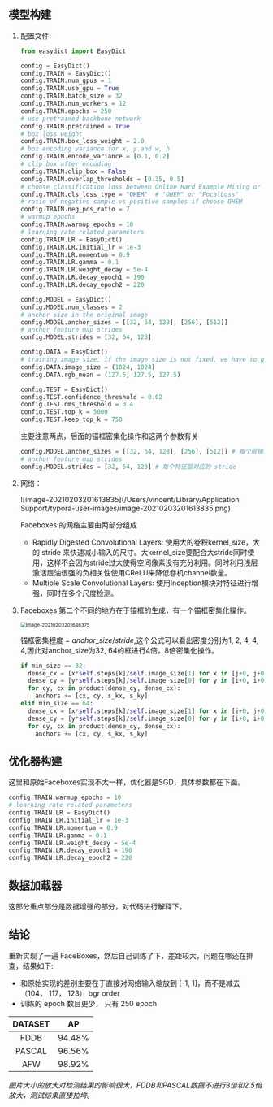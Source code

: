 

## 模型构建

1. 配置文件:

   ```python
   from easydict import EasyDict
   
   config = EasyDict()
   config.TRAIN = EasyDict()
   config.TRAIN.num_gpus = 1
   config.TRAIN.use_gpu = True
   config.TRAIN.batch_size = 32
   config.TRAIN.num_workers = 12
   config.TRAIN.epochs = 250
   # use pretrained backbone network
   config.TRAIN.pretrained = True
   # box loss weight
   config.TRAIN.box_loss_weight = 2.0
   # box encoding variance for x, y and w, h
   config.TRAIN.encode_variance = [0.1, 0.2]
   # clip box after encoding
   config.TRAIN.clip_box = False
   config.TRAIN.overlap_thresholds = [0.35, 0.5]
   # choose classification loss between Online Hard Example Mining or Focal Loss
   config.TRAIN.cls_loss_type = "OHEM"  # "OHEM" or "FocalLoss"
   # ratio of negative sample vs positive samples if choose OHEM
   config.TRAIN.neg_pos_ratio = 7
   # warmup epochs
   config.TRAIN.warmup_epochs = 10
   # learning rate related parameters
   config.TRAIN.LR = EasyDict()
   config.TRAIN.LR.initial_lr = 1e-3
   config.TRAIN.LR.momentum = 0.9
   config.TRAIN.LR.gamma = 0.1
   config.TRAIN.LR.weight_decay = 5e-4
   config.TRAIN.LR.decay_epoch1 = 190
   config.TRAIN.LR.decay_epoch2 = 220
   
   config.MODEL = EasyDict()
   config.MODEL.num_classes = 2
   # anchor size in the original image
   config.MODEL.anchor_sizes = [[32, 64, 128], [256], [512]]
   # anchor feature map strides
   config.MODEL.strides = [32, 64, 128]
   
   config.DATA = EasyDict()
   # training image size, if the image size is not fixed, we have to generate anchors for each input
   config.DATA.image_size = (1024, 1024)
   config.DATA.rgb_mean = (127.5, 127.5, 127.5)
   
   config.TEST = EasyDict()
   config.TEST.confidence_threshold = 0.02
   config.TEST.nms_threshold = 0.4
   config.TEST.top_k = 5000
   config.TEST.keep_top_k = 750
   ```

   主要注意两点，后面的锚框密集化操作和这两个参数有关

   ```python
   config.MODEL.anchor_sizes = [[32, 64, 128], [256], [512]] # 每个层铺设的 anchor 大小，第一个层铺设了三种尺度的 anchor
   # anchor feature map strides
   config.MODEL.strides = [32, 64, 128] # 每个特征层对应的 stride
   
   
   ```

2. 网络：

   ![image-20210203201613835](/Users/vincent/Library/Application Support/typora-user-images/image-20210203201613835.png)

   Faceboxes 的网络主要由两部分组成

   + Rapidly Digested Convolutional Layers: 使用大的卷积kernel_size，大的 stride 来快速减小输入的尺寸。大kernel_size要配合大stride同时使用，这样不会因为stride过大使得空间像素没有充分利用。同时利用浅层激活层油很强的负相关性使用CReLU来降低卷机channel数量。
   + Multiple Scale Convolutional Layers: 使用Inception模块对特征进行增强，同时在多个尺度检测。

3. Faceboxes 第二个不同的地方在于锚框的生成，有一个锚框密集化操作。

   <img src="/Users/vincent/Library/Application Support/typora-user-images/image-20210203201646375.png" alt="image-20210203201646375" style="zoom:67%;" />

   锚框密集程度 = $anchor\_size / stride$,这个公式可以看出密度分别为1, 2, 4, 4, 4,因此对anchor_size为32, 64的框进行4倍，8倍密集化操作。

   ```python
   if min_size == 32:
     dense_cx = [x*self.steps[k]/self.image_size[1] for x in [j+0, j+0.25, j+0.5, j+0.75]]
     dense_cy = [y*self.steps[k]/self.image_size[0] for y in [i+0, i+0.25, i+0.5, i+0.75]]
     for cy, cx in product(dense_cy, dense_cx):
       anchors += [cx, cy, s_kx, s_ky]
   elif min_size == 64:
     dense_cx = [x*self.steps[k]/self.image_size[1] for x in [j+0, j+0.5]]
     dense_cy = [y*self.steps[k]/self.image_size[0] for y in [i+0, i+0.5]]
     for cy, cx in product(dense_cy, dense_cx):
       anchors += [cx, cy, s_kx, s_ky]
   ```

## 优化器构建

这里和原始Faceboxes实现不太一样，优化器是SGD，具体参数都在下面。

```python
config.TRAIN.warmup_epochs = 10
# learning rate related parameters
config.TRAIN.LR = EasyDict()
config.TRAIN.LR.initial_lr = 1e-3
config.TRAIN.LR.momentum = 0.9
config.TRAIN.LR.gamma = 0.1
config.TRAIN.LR.weight_decay = 5e-4
config.TRAIN.LR.decay_epoch1 = 190
config.TRAIN.LR.decay_epoch2 = 220
```



## 数据加载器

这部分重点部分是数据增强的部分，对代码进行解释下。



## 结论

重新实现了一遍 FaceBoxes，然后自己训练了下，差距较大，问题在哪还在排查，结果如下:

+ 和原始实现的差别主要在于直接对网络输入缩放到 [-1, 1]，而不是减去（104， 117， 123） bgr order
+ 训练的 epoch 数目更少， 只有 250 epoch

| DATASET |   AP   |
| :-----: | :----: |
|  FDDB   | 94.48% |
| PASCAL  | 96.56% |
|   AFW   | 98.92% |



*图片大小的放大对检测结果的影响很大，FDDB和PASCAL数据不进行3倍和2.5倍放大，测试结果直接拉垮。*



